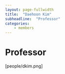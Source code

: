 ```yaml
---
layout: page-fullwidth
title:  "Daehoon Kim"
subheadline:  "Professor"
categories:
    - members
---
```


# Professor
[people/dkim.png]
